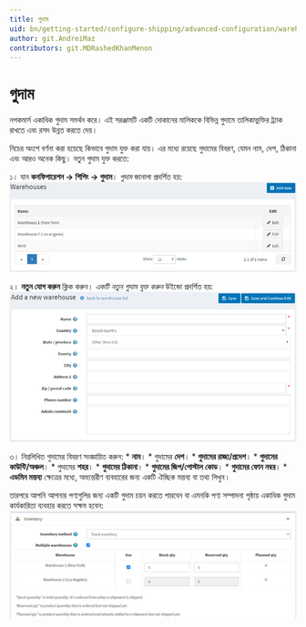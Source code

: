 ```yaml
---
title: গুদাম
uid: bn/getting-started/configure-shipping/advanced-configuration/warehouses
author: git.AndreiMaz
contributors: git.MDRashedKhanMenon
---
```


# গুদাম

নপকমার্স একাধিক গুদাম সমর্থন করে। এই সরঞ্জামটি একটি দোকানের মালিককে বিভিন্ন গুদামে তালিকাভুক্তির ট্র্যাক রাখতে এবং রসদ উন্নত করতে দেয়।

নিচের অংশে বর্ণনা করা হয়েছে কিভাবে গুদাম যুক্ত করা যায়। এর মধ্যে রয়েছে গুদামের বিবরণ, যেমন নাম, দেশ, ঠিকানা এবং আরও অনেক কিছু। নতুন গুদাম যুক্ত করতে:

১। যান **কনফিগারেশন → শিপিং → গুদাম**। *গুদাম* জানালা প্রদর্শিত হয়:
    ![গুদাম](_static/warehouses/warehouses.png)

২। **নতুন যোগ করুন** ক্লিক করুন। *একটি নতুন গুদাম যুক্ত করুন* উইন্ডো প্রদর্শিত হয়:
    ![নতুন যোগ করুন](_static/warehouses/warehouses-add-new.png)

৩। নিম্নলিখিত গুদামের বিবরণ সংজ্ঞায়িত করুন:
    * **নাম**।
    * গুদামের **দেশ**।
    * **গুদামের রাজ্য/প্রদেশ**।
    * **গুদামের কাউন্টি/অঞ্চল**।
    * গুদামের **শহর**।
    * **গুদামের ঠিকানা**।
    * **গুদামের জিপ/পোস্টাল কোড**।
    * **গুদামের ফোন নম্বর**।
    * **এডমিন মন্তব্য** ক্ষেত্রের মধ্যে, অভ্যন্তরীণ ব্যবহারের জন্য একটি ঐচ্ছিক মন্তব্য বা তথ্য লিখুন।

তারপরে আপনি আপনার পণ্যগুলির জন্য একটি গুদাম চয়ন করতে পারবেন বা এমনকি পণ্য সম্পাদনা পৃষ্ঠায় একাধিক গুদাম কার্যকারিতা ব্যবহার করতে সক্ষম হবেন:
![একাধিক গুদাম](_static/warehouses/multiple.jpg)
